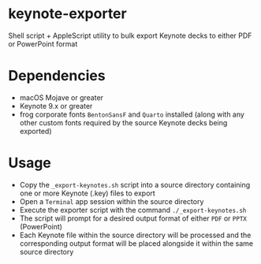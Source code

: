# keynote-exporter

Shell script + AppleScript utility to bulk export Keynote decks to either PDF or PowerPoint format

# Dependencies
* macOS Mojave or greater
* Keynote 9.x or greater
* frog corporate fonts `BentonSansF` and `Quarto` installed (along with any other custom fonts required by the source Keynote decks being exported)

# Usage
* Copy the `_export-keynotes.sh` script into a source directory containing one or more Keynote (.key) files to export
* Open a `Terminal` app session within the source directory
* Execute the exporter script with the command `./_export-keynotes.sh`
* The script will prompt for a desired output format of either `PDF` or `PPTX` (PowerPoint)
* Each Keynote file within the source directory will be processed and the corresponding output format will be placed alongside it within the same source directory
